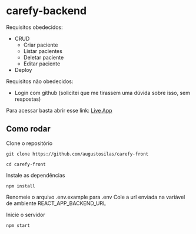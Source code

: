 # carefy-backend

Requisitos obedecidos:
 - CRUD
   - Criar paciente
   - Listar pacientes
   - Deletar paciente
   - Editar paciente
 - Deploy
 
Requisitos não obedecidos:
 - Login com github (solicitei que me tirassem uma dúvida sobre isso, sem respostas)

Para acessar basta abrir esse link: [Live App](https://starfish-app-cje9v.ondigitalocean.app/)

## Como rodar
Clone o repositório
```
git clone https://github.com/augustosilas/carefy-front

cd carefy-front
```

Instale as dependências
```
npm install
```

Renomeie o arquivo .env.example para .env
Cole a url enviada na variável de ambiente REACT_APP_BACKEND_URL


Inicie o servidor
```
npm start
```
